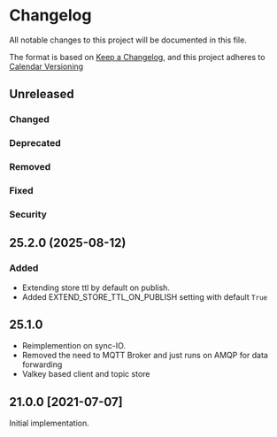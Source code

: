 
# Changelog
All notable changes to this project will be documented in this file.


The format is based on [Keep a Changelog](https://keepachangelog.com/en/1.0.0/),
and this project adheres to [Calendar Versioning](https://calver.org/)

## Unreleased



### Changed

### Deprecated

### Removed

### Fixed

### Security

## 25.2.0 (2025-08-12)

### Added

* Extending store ttl by default on publish.
* Added EXTEND_STORE_TTL_ON_PUBLISH setting with default `True`

## 25.1.0

* Reimplemention on sync-IO. 
* Removed the need to MQTT Broker and just runs on AMQP for data forwarding
* Valkey based client and topic store

## 21.0.0 [2021-07-07]


Initial implementation.
